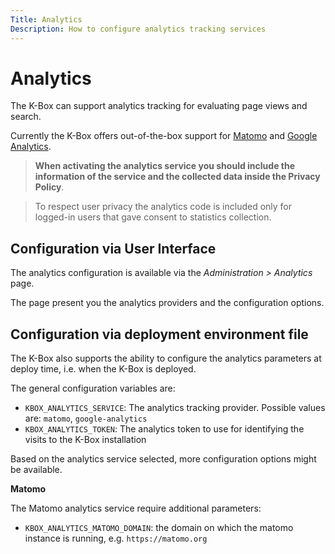 ```yaml
---
Title: Analytics
Description: How to configure analytics tracking services
---
```

# Analytics

The K-Box can support analytics tracking for evaluating page views and search.

Currently the K-Box offers out-of-the-box support for [Matomo](https://matomo.org/) and [Google Analytics](https://analytics.google.com).

> **When activating the analytics service you should include the information of the service and the collected data inside the Privacy Policy**.

> To respect user privacy the analytics code is included only for logged-in users that gave consent to statistics collection.


## Configuration via User Interface

The analytics configuration is available via the _Administration > Analytics_ page.

The page present you the analytics providers and the configuration options.


## Configuration via deployment environment file

The K-Box also supports the ability to configure the analytics parameters at deploy time, i.e. when the K-Box is deployed.

The general configuration variables are:

- `KBOX_ANALYTICS_SERVICE`: The analytics tracking provider. Possible values are: `matomo`, `google-analytics`
- `KBOX_ANALYTICS_TOKEN`: The analytics token to use for identifying the visits to the K-Box installation

Based on the analytics service selected, more configuration options might be available.

**Matomo**

The Matomo analytics service require additional parameters:

- `KBOX_ANALYTICS_MATOMO_DOMAIN`: the domain on which the matomo instance is running, e.g. `https://matomo.org`
